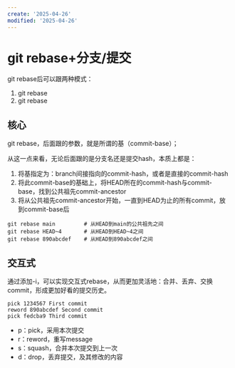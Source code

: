 ```yaml
---
create: '2025-04-26'
modified: '2025-04-26'
---
```


# git rebase+分支/提交

git rebase后可以跟两种模式：

1. git rebase <branch-name>
2. git rebase <commit-hash>

## 核心

git rebase，后面跟的参数，就是所谓的基（commit-base）；

从这一点来看，无论后面跟的是分支名还是提交hash，本质上都是：

1. 将基指定为：branch间接指向的commit-hash，或者是直接的commit-hash
2. 将此commit-base的基础上，将HEAD所在的commit-hash与commit-base，找到公共祖先commit-ancestor
3. 将从公共祖先commit-ancestor开始，一直到HEAD为止的所有commit，放到commit-base后

```shell
git rebase main			# 从HEAD到main的公共祖先之间
git rebase HEAD~4		# 从HEAD到HEAD~4之间
git rebase 890abcdef	# 从HEAD到890abcdef之间
```

## 交互式

通过添加-i，可以实现交互式rebase，从而更加灵活地：合并、丢弃、交换 commit，形成更加好看的提交历史。

```shell
pick 1234567 First commit
reword 890abcdef Second commit
pick fedcba9 Third commit
```

* p：pick，采用本次提交
* r：reword，重写message
* s：squash，合并本次提交到上一次
* d：drop，丢弃提交，及其修改的内容